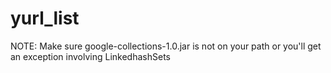 yurl_list
=========

NOTE: Make sure google-collections-1.0.jar is not on your path or you'll get an exception involving LinkedhashSets
